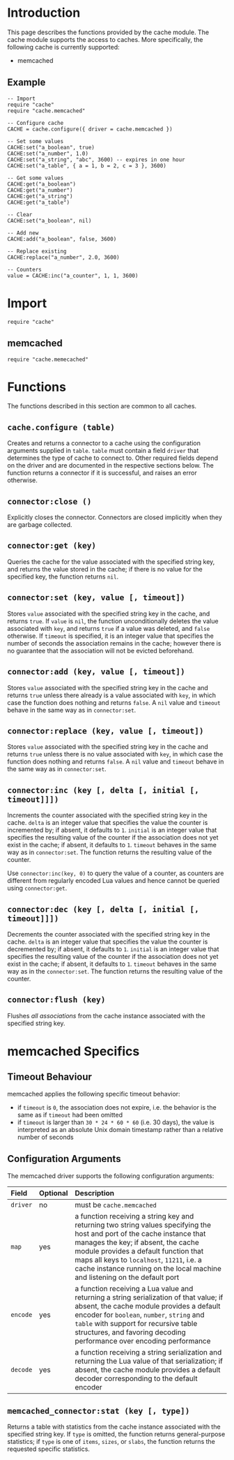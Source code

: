 

# Introduction #

This page describes the functions provided by the cache module. The cache module supports the access to caches. More specifically, the following cache is currently supported:

  * memcached

## Example ##

```
-- Import
require "cache"
require "cache.memcached"

-- Configure cache
CACHE = cache.configure({ driver = cache.memcached })

-- Set some values
CACHE:set("a_boolean", true)
CACHE:set("a_number", 1.0)
CACHE:set("a_string", "abc", 3600) -- expires in one hour
CACHE:set("a_table", { a = 1, b = 2, c = 3 }, 3600)

-- Get some values
CACHE:get("a_boolean")
CACHE:get("a_number")
CACHE:get("a_string")
CACHE:get("a_table")

-- Clear
CACHE:set("a_boolean", nil)

-- Add new
CACHE:add("a_boolean", false, 3600)

-- Replace existing
CACHE:replace("a_number", 2.0, 3600)

-- Counters
value = CACHE:inc("a_counter", 1, 1, 3600)
```

# Import #

```
require "cache"
```

## memcached ##

```
require "cache.memecached"
```

# Functions #

The functions described in this section are common to all caches.

## `cache.configure (table)` ##

Creates and returns a connector to a cache using the configuration arguments supplied in `table`. `table` must contain a field `driver` that determines the type of cache to connect to. Other required fields depend on the driver and are documented in the respective sections below. The function returns a connector if it is successful, and raises an error otherwise.

## `connector:close ()` ##

Explicitly closes the connector. Connectors are closed implicitly when they are garbage collected.

## `connector:get (key)` ##

Queries the cache for the value associated with the specified string key, and returns the value stored in the cache; if there is no value for the specified key, the function returns `nil`.

## `connector:set (key, value [, timeout])` ##

Stores `value` associated with the specified string key in the cache, and returns `true`. If `value` is `nil`, the function unconditionally deletes the value associated with `key`, and returns `true` if a value was deleted, and `false` otherwise. If `timeout` is specified, it is an integer value that specifies the number of seconds the association remains in the cache; however there is no guarantee that the association will not be evicted beforehand.

## `connector:add (key, value [, timeout])` ##

Stores `value` associated with the specified string key in the cache and returns `true` unless there already is a value associated with `key`, in which case the function does nothing and returns `false`. A `nil` value and `timeout` behave in the same way as in `connector:set`.

## `connector:replace (key, value [, timeout])` ##

Stores `value` associated with the specified string key in the cache and returns `true` unless there is no value associated with `key`, in which case the function does nothing and returns `false`. A `nil` value and `timeout` behave in the same way as in `connector:set`.

## `connector:inc (key [, delta [, initial [, timeout]]])` ##

Increments the counter associated with the specified string key in the cache. `delta` is an integer value that specifies the value the counter is incremented by; if absent, it defaults to `1`. `initial` is an integer value that specifies the resulting value of the counter if the association does not yet exist in the cache; if absent, it defaults to `1`. `timeout` behaves in the same way as in `connector:set`. The function returns the resulting value of the counter.

Use `connector:inc(key, 0)` to query the value of a counter, as counters are different from regularly encoded Lua values and hence cannot be queried using `connector:get`.

## `connector:dec (key [, delta [, initial [, timeout]]])` ##

Decrements the counter associated with the specified string key in the cache. `delta` is an integer value that specifies the value the counter is decremented by; if absent, it defaults to `1`. `initial` is an integer value that specifies the resulting value of the counter if the association does not yet exist in the cache; if absent, it defaults to `1`. `timeout` behaves in the same way as in the `connector:set`. The function returns the resulting value of the counter.

## `connector:flush (key)` ##

Flushes _all associations_ from the cache instance associated with the specified string key.

# memcached Specifics #

## Timeout Behaviour ##

memcached applies the following specific timeout behavior:

  * if `timeout` is `0`, the association does not expire, i.e. the behavior is the same as if `timeout` had been omitted
  * if `timeout` is larger than `30 * 24 * 60 * 60` (i.e. 30 days), the value is interpreted as an absolute Unix domain timestamp rather than a relative number of seconds

## Configuration Arguments ##

The memcached driver supports the following configuration arguments:

| **Field** | **Optional** | **Description** |
|:----------|:-------------|:----------------|
| `driver`  | no           | must be `cache.memcached` |
| `map`     | yes          | a function receiving a string key and returning two string values specifying the host and port of the cache instance that manages the key; if absent, the cache module provides a default function that maps all keys to `localhost`, `11211`, i.e. a cache instance running on the local machine and listening on the default port |
| `encode`  | yes          | a function receiving a Lua value and returning a string serialization of that value; if absent, the cache module provides a default encoder for `boolean`, `number`, `string` and `table` with support for recursive table structures, and favoring decoding performance over encoding performance |
| `decode`  | yes          | a function receiving a string serialization and returning the Lua value of that serialization; if absent, the cache module provides a default decoder corresponding to the default encoder |

## `memcached_connector:stat (key [, type])` ##

Returns a table with statistics from the cache instance associated with the specified string key. If `type` is omitted, the function returns general-purpose statistics; if `type` is one of `items`, `sizes`, or `slabs`, the function returns the requested specific statistics.
